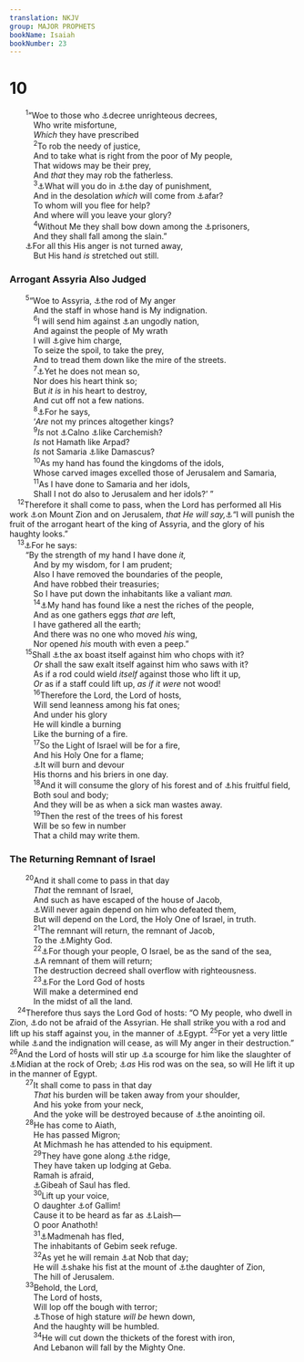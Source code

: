 ```yaml
---
translation: NKJV
group: MAJOR PROPHETS
bookName: Isaiah 
bookNumber: 23
---
```


<div class="title"><h1>10</h1></div>
<span class="verse es_10_1">  <sup>1</sup>“Woe to those who <a data-toggle="tooltip" data-placement="bottom" title="Ps. 58:2">⚓</a>decree unrighteous decrees,<br/>   Who write misfortune,<br/>   <i>Which</i> they have prescribed<br/></span>
<span class="verse es_10_2">   <sup>2</sup>To rob the needy of justice,<br/>   And to take what is right from the poor of My people,<br/>   That widows may be their prey,<br/>   And <i>that</i> they may rob the fatherless.<br/></span>
<span class="verse es_10_3">   <sup>3</sup><a data-toggle="tooltip" data-placement="bottom" title="Job 31:14">⚓</a>What will you do in <a data-toggle="tooltip" data-placement="bottom" title="Is. 13:6; Jer. 9:9; Hos. 9:7; Luke 19:44">⚓</a>the day of punishment,<br/>   And in the desolation <i>which</i> will come from <a data-toggle="tooltip" data-placement="bottom" title="Is. 5:26">⚓</a>afar?<br/>   To whom will you flee for help?<br/>   And where will you leave your glory?<br/></span>
<span class="verse es_10_4">   <sup>4</sup>Without Me they shall bow down among the <a data-toggle="tooltip" data-placement="bottom" title="Is. 24:22">⚓</a>prisoners,<br/>   And they shall fall among the slain.”<br/>  <a data-toggle="tooltip" data-placement="bottom" title="Is. 5:25">⚓</a>For all this His anger is not turned away,<br/>   But His hand <i>is</i> stretched out still.<br/></span>
<div class="title"><h3>Arrogant Assyria Also Judged</h3></div>
<span class="verse es_10_5">  <sup>5</sup>“Woe to Assyria, <a data-toggle="tooltip" data-placement="bottom" title="Jer. 51:20">⚓</a>the rod of My anger<br/>   And the staff in whose hand is My indignation.<br/></span>
<span class="verse es_10_6">   <sup>6</sup>I will send him against <a data-toggle="tooltip" data-placement="bottom" title="Is. 9:17">⚓</a>an ungodly nation,<br/>   And against the people of My wrath<br/>   I will <a data-toggle="tooltip" data-placement="bottom" title="2 Kin. 17:6; Jer. 34:22">⚓</a>give him charge,<br/>   To seize the spoil, to take the prey,<br/>   And to tread them down like the mire of the streets.<br/></span>
<span class="verse es_10_7">   <sup>7</sup><a data-toggle="tooltip" data-placement="bottom" title="Gen. 50:20; Mic. 4:11, 12; Acts 2:23, 24">⚓</a>Yet he does not mean so,<br/>   Nor does his heart think so;<br/>   But <i>it</i> <i>is</i> in his heart to destroy,<br/>   And cut off not a few nations.<br/></span>
<span class="verse es_10_8">   <sup>8</sup><a data-toggle="tooltip" data-placement="bottom" title="2 Kin. 19:10">⚓</a>For he says,<br/>   ‘<i>Are</i> not my princes altogether kings?<br/></span>
<span class="verse es_10_9">   <sup>9</sup><i>Is</i> not <a data-toggle="tooltip" data-placement="bottom" title="Gen. 10:10; Amos 6:2">⚓</a>Calno <a data-toggle="tooltip" data-placement="bottom" title="2 Chr. 35:20">⚓</a>like Carchemish?<br/>   <i>Is</i> not Hamath like Arpad?<br/>   <i>Is</i> not Samaria <a data-toggle="tooltip" data-placement="bottom" title="2 Kin. 16:9">⚓</a>like Damascus?<br/></span>
<span class="verse es_10_10">   <sup>10</sup>As my hand has found the kingdoms of the idols,<br/>   Whose carved images excelled those of Jerusalem and Samaria,<br/></span>
<span class="verse es_10_11">   <sup>11</sup>As I have done to Samaria and her idols,<br/>   Shall I not do also to Jerusalem and her idols?’ ”<br/></span>
<span class="verse es_10_12"> <sup>12</sup>Therefore it shall come to pass, when the Lord has performed all His work <a data-toggle="tooltip" data-placement="bottom" title="2 Kin. 19:31; Is. 28:21">⚓</a>on Mount Zion and on Jerusalem, <i>that</i> <i>He</i> <i>will</i> <i>say,</i><a data-toggle="tooltip" data-placement="bottom" title="2 Kin. 19:35; 2 Chr. 32:21; Jer. 50:18">⚓</a>“I will punish the fruit of the arrogant heart of the king of Assyria, and the glory of his haughty looks.”<br/></span>
<span class="verse es_10_13"> <sup>13</sup><a data-toggle="tooltip" data-placement="bottom" title="(2 Kin. 19:22–24); Is. 37:24–27; Ezek. 28:4; Dan. 4:30">⚓</a>For he says:<br/>  “By the strength of my hand I have done <i>it,</i><br/>   And by my wisdom, for I am prudent;<br/>   Also I have removed the boundaries of the people,<br/>   And have robbed their treasuries;<br/>   So I have put down the inhabitants like a valiant <i>man.</i><br/></span>
<span class="verse es_10_14">   <sup>14</sup><a data-toggle="tooltip" data-placement="bottom" title="Job 31:25">⚓</a>My hand has found like a nest the riches of the people,<br/>   And as one gathers eggs <i>that</i> <i>are</i> left,<br/>   I have gathered all the earth;<br/>   And there was no one who moved <i>his</i> wing,<br/>   Nor opened <i>his</i> mouth with even a peep.”<br/></span>
<span class="verse es_10_15">  <sup>15</sup>Shall <a data-toggle="tooltip" data-placement="bottom" title="Jer. 51:20">⚓</a>the ax boast itself against him who chops with it?<br/>   <i>Or</i> shall the saw exalt itself against him who saws with it?<br/>   As if a rod could wield <i>itself</i> against those who lift it up,<br/>   <i>Or</i> as if a staff could lift up, <i>as</i> <i>if</i> <i>it</i> <i>were</i> not wood!<br/></span>
<span class="verse es_10_16">   <sup>16</sup>Therefore the Lord, the Lord of hosts,<br/>   Will send leanness among his fat ones;<br/>   And under his glory<br/>   He will kindle a burning<br/>   Like the burning of a fire.<br/></span>
<span class="verse es_10_17">   <sup>17</sup>So the Light of Israel will be for a fire,<br/>   And his Holy One for a flame;<br/>   <a data-toggle="tooltip" data-placement="bottom" title="Is. 9:18">⚓</a>It will burn and devour<br/>   His thorns and his briers in one day.<br/></span>
<span class="verse es_10_18">   <sup>18</sup>And it will consume the glory of his forest and of <a data-toggle="tooltip" data-placement="bottom" title="2 Kin. 19:23">⚓</a>his fruitful field,<br/>   Both soul and body;<br/>   And they will be as when a sick man wastes away.<br/></span>
<span class="verse es_10_19">   <sup>19</sup>Then the rest of the trees of his forest<br/>   Will be so few in number<br/>   That a child may write them.<br/></span>
<div class="title"><h3>The Returning Remnant of Israel</h3></div>
<span class="verse es_10_20">  <sup>20</sup>And it shall come to pass in that day<br/>   <i>That</i> the remnant of Israel,<br/>   And such as have escaped of the house of Jacob,<br/>   <a data-toggle="tooltip" data-placement="bottom" title="2 Kin. 16:7">⚓</a>Will never again depend on him who defeated them,<br/>   But will depend on the Lord, the Holy One of Israel, in truth.<br/></span>
<span class="verse es_10_21">   <sup>21</sup>The remnant will return, the remnant of Jacob,<br/>   To the <a data-toggle="tooltip" data-placement="bottom" title="(Is. 9:6)">⚓</a>Mighty God.<br/></span>
<span class="verse es_10_22">   <sup>22</sup><a data-toggle="tooltip" data-placement="bottom" title="Rom. 9:27, 28">⚓</a>For though your people, O Israel, be as the sand of the sea,<br/>   <a data-toggle="tooltip" data-placement="bottom" title="Is. 6:13">⚓</a>A remnant of them will return;<br/>   The destruction decreed shall overflow with righteousness.<br/></span>
<span class="verse es_10_23">   <sup>23</sup><a data-toggle="tooltip" data-placement="bottom" title="Is. 28:22; Dan. 9:27; Rom. 9:28">⚓</a>For the Lord God of hosts<br/>   Will make a determined end<br/>   In the midst of all the land.<br/></span>
<span class="verse es_10_24"> <sup>24</sup>Therefore thus says the Lord God of hosts: “O My people, who dwell in Zion, <a data-toggle="tooltip" data-placement="bottom" title="Is. 7:4; 12:2">⚓</a>do not be afraid of the Assyrian. He shall strike you with a rod and lift up his staff against you, in the manner of <a data-toggle="tooltip" data-placement="bottom" title="Ex. 14">⚓</a>Egypt. </span>
<span class="verse es_10_25"><sup>25</sup>For yet a very little while <a data-toggle="tooltip" data-placement="bottom" title="Is. 10:5; 26:20; Dan. 11:36">⚓</a>and the indignation will cease, as will My anger in their destruction.” </span>
<span class="verse es_10_26"><sup>26</sup>And the Lord of hosts will stir up <a data-toggle="tooltip" data-placement="bottom" title="2 Kin. 19:35">⚓</a>a scourge for him like the slaughter of <a data-toggle="tooltip" data-placement="bottom" title="Judg. 7:25; Is. 9:4">⚓</a>Midian at the rock of Oreb; <a data-toggle="tooltip" data-placement="bottom" title="Ex. 14:26, 27">⚓</a><i>as</i> His rod was on the sea, so will He lift it up in the manner of Egypt.<br/></span>
<span class="verse es_10_27">  <sup>27</sup>It shall come to pass in that day<br/>   <i>That</i> his burden will be taken away from your shoulder,<br/>   And his yoke from your neck,<br/>   And the yoke will be destroyed because of <a data-toggle="tooltip" data-placement="bottom" title="Ps. 105:15; (1 John 2:20)">⚓</a>the anointing oil.<br/></span>
<span class="verse es_10_28">  <sup>28</sup>He has come to Aiath,<br/>   He has passed Migron;<br/>   At Michmash he has attended to his equipment.<br/></span>
<span class="verse es_10_29">   <sup>29</sup>They have gone along <a data-toggle="tooltip" data-placement="bottom" title="1 Sam. 13:23">⚓</a>the ridge,<br/>   They have taken up lodging at Geba.<br/>   Ramah is afraid,<br/>   <a data-toggle="tooltip" data-placement="bottom" title="1 Sam. 11:4">⚓</a>Gibeah of Saul has fled.<br/></span>
<span class="verse es_10_30">   <sup>30</sup>Lift up your voice,<br/>   O daughter <a data-toggle="tooltip" data-placement="bottom" title="1 Sam. 25:44">⚓</a>of Gallim!<br/>   Cause it to be heard as far as <a data-toggle="tooltip" data-placement="bottom" title="Judg. 18:7">⚓</a>Laish—<br/>   O poor Anathoth!<br/></span>
<span class="verse es_10_31">   <sup>31</sup><a data-toggle="tooltip" data-placement="bottom" title="Josh. 15:31">⚓</a>Madmenah has fled,<br/>   The inhabitants of Gebim seek refuge.<br/></span>
<span class="verse es_10_32">   <sup>32</sup>As yet he will remain <a data-toggle="tooltip" data-placement="bottom" title="1 Sam. 21:1; Neh. 11:32">⚓</a>at Nob that day;<br/>   He will <a data-toggle="tooltip" data-placement="bottom" title="Is. 13:2">⚓</a>shake his fist at the mount of <a data-toggle="tooltip" data-placement="bottom" title="Is. 37:22">⚓</a>the daughter of Zion,<br/>   The hill of Jerusalem.<br/></span>
<span class="verse es_10_33">  <sup>33</sup>Behold, the Lord,<br/>   The Lord of hosts,<br/>   Will lop off the bough with terror;<br/>   <a data-toggle="tooltip" data-placement="bottom" title="Is. 37:24, 36–38; Ezek. 31:3; Amos 2:9">⚓</a>Those of high stature <i>will</i> <i>be</i> hewn down,<br/>   And the haughty will be humbled.<br/></span>
<span class="verse es_10_34">   <sup>34</sup>He will cut down the thickets of the forest with iron,<br/>   And Lebanon will fall by the Mighty One.<br/></span>
